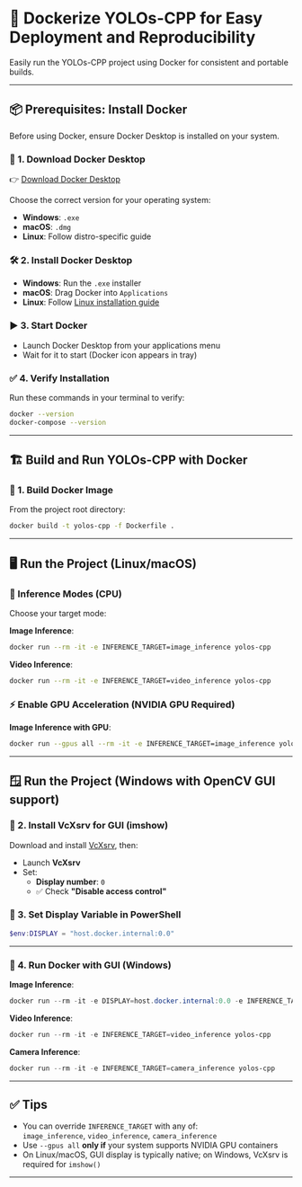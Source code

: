 # 🚀 Dockerize YOLOs-CPP for Easy Deployment and Reproducibility

Easily run the YOLOs-CPP project using Docker for consistent and portable builds.

---

## 📦 Prerequisites: Install Docker

Before using Docker, ensure Docker Desktop is installed on your system.

### 🧰 1. Download Docker Desktop

👉 [Download Docker Desktop](https://www.docker.com/products/docker-desktop/)

Choose the correct version for your operating system:
- **Windows**: `.exe`
- **macOS**: `.dmg`
- **Linux**: Follow distro-specific guide

### 🛠️ 2. Install Docker Desktop

- **Windows**: Run the `.exe` installer
- **macOS**: Drag Docker into `Applications`
- **Linux**: Follow [Linux installation guide](https://docs.docker.com/engine/install/)

### ▶️ 3. Start Docker

- Launch Docker Desktop from your applications menu
- Wait for it to start (Docker icon appears in tray)

### ✅ 4. Verify Installation

Run these commands in your terminal to verify:
```bash
docker --version
docker-compose --version
```

---

## 🏗️ Build and Run YOLOs-CPP with Docker

### 🔨 1. Build Docker Image

From the project root directory:
```bash
docker build -t yolos-cpp -f Dockerfile .
```

---

## 🖥️ Run the Project (Linux/macOS)

### 🧪 Inference Modes (CPU)

Choose your target mode:

**Image Inference**:
```bash
docker run --rm -it -e INFERENCE_TARGET=image_inference yolos-cpp
```

**Video Inference**:
```bash
docker run --rm -it -e INFERENCE_TARGET=video_inference yolos-cpp
```

### ⚡ Enable GPU Acceleration (NVIDIA GPU Required)

**Image Inference with GPU**:
```bash
docker run --gpus all --rm -it -e INFERENCE_TARGET=image_inference yolos-cpp
```

---

## 🪟 Run the Project (Windows with OpenCV GUI support)

### 🧩 2. Install VcXsrv for GUI (imshow)

Download and install [VcXsrv](https://sourceforge.net/projects/vcxsrv/), then:

- Launch **VcXsrv**
- Set:
  - **Display number**: `0`
  - ✅ Check **"Disable access control"**

### 🧰 3. Set Display Variable in PowerShell

```powershell
$env:DISPLAY = "host.docker.internal:0.0"
```

---

### 🚀 4. Run Docker with GUI (Windows)

**Image Inference**:
```powershell
docker run --rm -it -e DISPLAY=host.docker.internal:0.0 -e INFERENCE_TARGET=image_inference yolos-cpp
```

**Video Inference**:
```powershell
docker run --rm -it -e INFERENCE_TARGET=video_inference yolos-cpp
```

**Camera Inference**:
```powershell
docker run --rm -it -e INFERENCE_TARGET=camera_inference yolos-cpp
```

---

## ✅ Tips

- You can override `INFERENCE_TARGET` with any of:  
  `image_inference`, `video_inference`, `camera_inference`
- Use `--gpus all` **only if** your system supports NVIDIA GPU containers
- On Linux/macOS, GUI display is typically native; on Windows, VcXsrv is required for `imshow()`

---